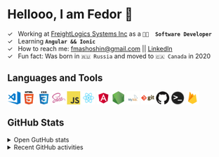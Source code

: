 # Hellooo, I am Fedor 👋

&#10003; &nbsp;  Working at [FreightLogics Systems Inc](https://www.freightlogics.com/) as a **`👨‍💻  Software Developer`**<br/>
&#10003; &nbsp;  Learning **`Angular && Ionic`**<br/>
&#10003; &nbsp;  How to reach me: fmashoshin@gmail.com || [LinkedIn](https://www.linkedin.com/in/fedor-mashoshin/)<br/>
&#10003; &nbsp;  Fun fact: Was born in `🇷🇺 Russia` and moved to `🇨🇦 Canada` in 2020<br/>


## Languages and Tools
<img align="center" alt="Visual Studio Code" width="30px" src="https://raw.githubusercontent.com/github/explore/80688e429a7d4ef2fca1e82350fe8e3517d3494d/topics/visual-studio-code/visual-studio-code.png" /> <img align="center" alt="HTML5" width="30px" src="https://raw.githubusercontent.com/github/explore/80688e429a7d4ef2fca1e82350fe8e3517d3494d/topics/html/html.png" /> <img align="center" alt="CSS3" width="30px" src="https://raw.githubusercontent.com/github/explore/80688e429a7d4ef2fca1e82350fe8e3517d3494d/topics/css/css.png" /> <img align="center" alt="Sass" width="30px" src="https://raw.githubusercontent.com/github/explore/80688e429a7d4ef2fca1e82350fe8e3517d3494d/topics/sass/sass.png" /> <img align="center" alt="JavaScript" width="30px" src="https://raw.githubusercontent.com/github/explore/80688e429a7d4ef2fca1e82350fe8e3517d3494d/topics/javascript/javascript.png" /> <img align="center" alt="React" width="30px" src="https://raw.githubusercontent.com/github/explore/80688e429a7d4ef2fca1e82350fe8e3517d3494d/topics/react/react.png" /> <img align="center" alt="Gatsby" width="30px" src="https://raw.githubusercontent.com/github/explore/e94815998e4e0713912fed477a1f346ec04c3da2/topics/angular/angular.png" /> <img align="center" alt="Node.js" width="30px" src="https://raw.githubusercontent.com/github/explore/80688e429a7d4ef2fca1e82350fe8e3517d3494d/topics/nodejs/nodejs.png" /> <img align="center" alt="MySQL" width="30px" src="https://raw.githubusercontent.com/github/explore/80688e429a7d4ef2fca1e82350fe8e3517d3494d/topics/mysql/mysql.png" /> <img align="center" alt="Git" width="30px" src="https://raw.githubusercontent.com/github/explore/80688e429a7d4ef2fca1e82350fe8e3517d3494d/topics/git/git.png" /> <img align="center" alt="GitHub" width="30px" src="https://raw.githubusercontent.com/github/explore/78df643247d429f6cc873026c0622819ad797942/topics/github/github.png" /> <img align="center" alt="Terminal" width="30px" src="https://raw.githubusercontent.com/github/explore/80688e429a7d4ef2fca1e82350fe8e3517d3494d/topics/terminal/terminal.png" /> <img align="center" alt="Firebase" width="30px" src="https://raw.githubusercontent.com/github/explore/80688e429a7d4ef2fca1e82350fe8e3517d3494d/topics/firebase/firebase.png" />

## GitHub Stats

<details>
  <summary> Open GutHub stats</summary>

![FedorMashoshin's GitHub stats](https://github-readme-stats.vercel.app/api?username=FedorMashoshin&show_icons=true&title_color=000084&text_color=D5331E&icon_color=feb729&bg_color=f8f8ff&line_height=20)
![FedorMashoshin's GitHub language usage stats](https://github-readme-stats.vercel.app/api/top-langs/?username=FedorMashoshin&layout=compact&hide=TSQL&bg_color=F8F8FF&title_color=000084&text_color=D5331E&icon_color=feb729&langs_count=7)
</details>


<details>
  <summary> Recent GitHub activities</summary>
  
<!--START_SECTION:activity-->
1. 💪 Opened PR [#2](https://github.com/FedorMashoshin/Ionic-Restaurant_finder/pull/2) in [FedorMashoshin/Ionic-Restaurant_finder](https://github.com/FedorMashoshin/Ionic-Restaurant_finder)
2. 🎉 Merged PR [#1](https://github.com/FedorMashoshin/Ionic-Restaurant_finder/pull/1) in [FedorMashoshin/Ionic-Restaurant_finder](https://github.com/FedorMashoshin/Ionic-Restaurant_finder)
3. 💪 Opened PR [#1](https://github.com/FedorMashoshin/Ionic-Restaurant_finder/pull/1) in [FedorMashoshin/Ionic-Restaurant_finder](https://github.com/FedorMashoshin/Ionic-Restaurant_finder)
4. 🎉 Merged PR [#15](https://github.com/FedorMashoshin/Ionic-Movie/pull/15) in [FedorMashoshin/Ionic-Movie](https://github.com/FedorMashoshin/Ionic-Movie)
5. 💪 Opened PR [#15](https://github.com/FedorMashoshin/Ionic-Movie/pull/15) in [FedorMashoshin/Ionic-Movie](https://github.com/FedorMashoshin/Ionic-Movie)
<!--END_SECTION:activity-->

  </details>
